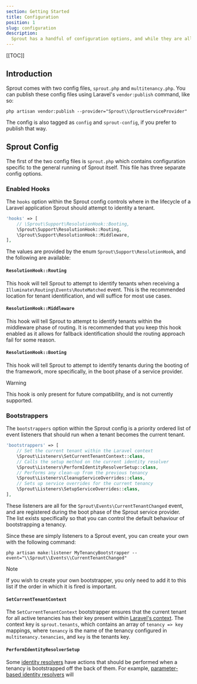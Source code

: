 ```yaml
---
section: Getting Started
title: Configuration
position: 1
slug: configuration
description:
  Sprout has a handful of configuration options, and while they are all set to sensible defaults, it's worth understanding what each of them does.
---
```


[[TOC]]

## Introduction

Sprout comes with two config files, `sprout.php` and `multitenancy.php`.
You can publish these config files using Laravel's `vendor:publish` command, like so:

```shell
php artisan vendor:publish --provider="Sprout\\SproutServiceProvider"
```

The config is also tagged as `config` and `sprout-config`, if you prefer to publish that way.

## Sprout Config

The first of the two config files is `sprout.php` which contains configuration specific to the general running of Sprout
itself.
This file has three separate config options.

### Enabled Hooks

The `hooks` option within the Sprout config controls
where in the lifecycle of a Laravel application Sprout should attempt to identity a tenant.

```php
'hooks' => [
    // \Sprout\Support\ResolutionHook::Booting,
    \Sprout\Support\ResolutionHook::Routing,
    \Sprout\Support\ResolutionHook::Middleware,
],
```

The values are provided by the enum `Sprout\Support\ResolutionHook`, and the following are available:

#### `ResolutionHook::Routing`

This hook will tell Sprout
to attempt to identify tenants when receiving a `Illuminate\Routing\Events\RouteMatched` event.
This is the recommended location for tenant identification, and will suffice for most use cases.

#### `ResolutionHook::Middleware`

This hook will tell Sprout to attempt to identify tenants within the middleware phase of routing.
It is recommended
that you keep this hook enabled
as it allows for fallback identification should the routing approach fail for some reason.

#### `ResolutionHook::Booting`

This hook will tell Sprout to attempt to identify tenants during the booting of the framework,
more specifically, in the boot phase of a service provider.

> [!WARNING]
> This hook is only present for future compatibility, and is not currently supported.

### Bootstrappers

The `bootstrappers` option within the Sprout config is a priority ordered list of event listeners
that should run when a tenant becomes the current tenant.

```php
'bootstrappers' => [
    // Set the current tenant within the Laravel context
    \Sprout\Listeners\SetCurrentTenantContext::class,
    // Calls the setup method on the current identity resolver
    \Sprout\Listeners\PerformIdentityResolverSetup::class,
    // Performs any clean-up from the previous tenancy
    \Sprout\Listeners\CleanupServiceOverrides::class,
    // Sets up service overrides for the current tenancy
    \Sprout\Listeners\SetupServiceOverrides::class,
],
```

These listeners are all for the `Sprout\Events\CurrentTenantChanged` event,
and are registered during the boot phase of the Sprout service provider.
The list exists specifically so that you can control the default behaviour of bootstrapping a tenancy.

Since these are simply listeners to a Sprout event, you can create your own with the following command:

```shell
php artisan make:listener MyTenancyBootstrapper --event="\\Sprout\\Events\\CurrentTenantChanged"
```

> [!NOTE]
> If you wish to create your own bootstrapper,
> you only need to add it to this list if the order in which it is fired is important.

#### `SetCurrentTenantContext`

The `SetCurrentTenantContext` bootstrapper ensures
that the current tenant for all active tenancies has their key present within [Laravel's context](https://laravel.com/docs/11.x/context).
The context key is `sprout.tenants`,
which contains an array of `tenancy => key` mappings,
where `tenancy` is the name of the tenancy configured in `multitenancy.tenancies`, and `key` is the tenants key.

#### `PerformIdentityResolverSetup`

Some [identity resolvers](1.x/identity-resolvers) have actions that should be performed
when a tenancy is bootstrapped off the back of them.
For example, [parameter-based identity resolvers](1.x/identity-resolvers#parameter-based) will 
